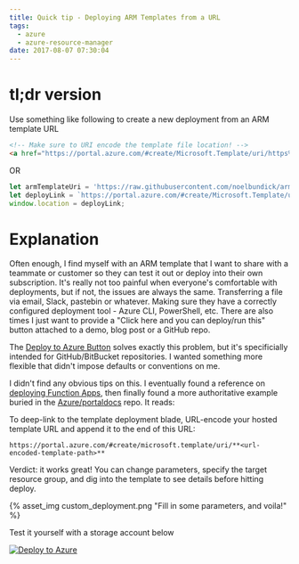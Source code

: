 ```yaml
---
title: Quick tip - Deploying ARM Templates from a URL
tags:
  - azure
  - azure-resource-manager
date: 2017-08-07 07:30:04
---
```



# tl;dr version

Use something like following to create a new deployment from an ARM template URL

```html
<!-- Make sure to URI encode the template file location! -->
<a href="https://portal.azure.com/#create/Microsoft.Template/uri/https%3A%2F%2Fraw.githubusercontent.com%2Fnoelbundick%2Farm-samples%2Fmaster%2F1-storageaccount%2Ftemplate.json">Deploy to Azure</a>
```

OR

```javascript
let armTemplateUri = 'https://raw.githubusercontent.com/noelbundick/arm-samples/master/1-storageaccount/template.json';
let deployLink = `https://portal.azure.com/#create/Microsoft.Template/uri/${encodeURIComponent(armTemplateUri)}`;
window.location = deployLink;
```

# Explanation

Often enough, I find myself with an ARM template that I want to share with a teammate or customer so they can test it out or deploy into their own subscription. It's really not too painful when everyone's comfortable with deployments, but if not, the issues are always the same. Transferring a file via email, Slack, pastebin or whatever. Making sure they have a correctly configured deployment tool - Azure CLI, PowerShell, etc. There are also times I just want to provide a "Click here and you can deploy/run this" button attached to a demo, blog post or a GitHub repo.

The [Deploy to Azure Button](https://deploy.azure.com) solves exactly this problem, but it's specificially intended for GitHub/BitBucket repositories. I wanted something more flexible that didn't impose defaults or conventions on me.

I didn't find any obvious tips on this. I eventually found a reference on [deploying Function Apps](https://docs.microsoft.com/en-us/azure/azure-functions/functions-infrastructure-as-code), then finally found a more authoritative example buried in the [Azure/portaldocs](https://github.com/Azure/portaldocs/blob/master/portal-sdk/generated/portalfx-create-deploytoazure.md) repo. It reads:

To deep-link to the template deployment blade, URL-encode your hosted template URL and append it to the end of this URL:

```
https://portal.azure.com/#create/microsoft.template/uri/**<url-encoded-template-path>**
```

Verdict: it works great! You can change parameters, specify the target resource group, and dig into the template to see details before hitting deploy.

{% asset_img custom_deployment.png "Fill in some parameters, and voila!" %}

Test it yourself with a storage account below

[![Deploy to Azure](https://azuredeploy.net/deploybutton.svg)](https://portal.azure.com/#create/Microsoft.Template/uri/https%3A%2F%2Fraw.githubusercontent.com%2Fnoelbundick%2Farm-samples%2Fmaster%2F1-storageaccount%2Ftemplate.json)